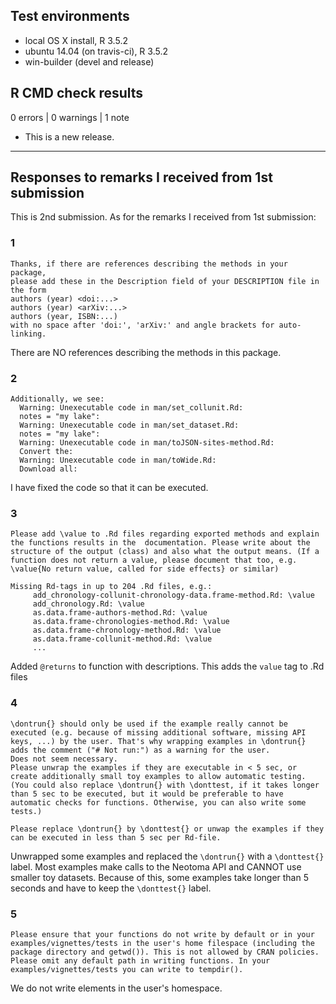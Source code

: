 ## Test environments
* local OS X install, R 3.5.2
* ubuntu 14.04 (on travis-ci), R 3.5.2
* win-builder (devel and release)

## R CMD check results

0 errors | 0 warnings | 1 note

* This is a new release.

-----

## Responses to remarks I received from 1st submission

This is 2nd submission. As for the remarks I received from 1st submission: 

### 1

    Thanks, if there are references describing the methods in your package, 
    please add these in the Description field of your DESCRIPTION file in 
    the form
    authors (year) <doi:...>
    authors (year) <arXiv:...>
    authors (year, ISBN:...)
    with no space after 'doi:', 'arXiv:' and angle brackets for auto-linking.

There are NO references describing the methods in this package. 

### 2

    Additionally, we see:
      Warning: Unexecutable code in man/set_collunit.Rd:
      notes = "my lake":
      Warning: Unexecutable code in man/set_dataset.Rd:
      notes = "my lake":
      Warning: Unexecutable code in man/toJSON-sites-method.Rd:
      Convert the: 
      Warning: Unexecutable code in man/toWide.Rd:
      Download all:

I have fixed the code so that it can be executed.


### 3

    Please add \value to .Rd files regarding exported methods and explain the functions results in the  documentation. Please write about the structure of the output (class) and also what the output means. (If a function does not return a value, please document that too, e.g. \value{No return value, called for side effects} or similar)
```
Missing Rd-tags in up to 204 .Rd files, e.g.:
     add_chronology-collunit-chronology-data.frame-method.Rd: \value
     add_chronology.Rd: \value
     as.data.frame-authors-method.Rd: \value
     as.data.frame-chronologies-method.Rd: \value
     as.data.frame-chronology-method.Rd: \value
     as.data.frame-collunit-method.Rd: \value
     ...
```
Added `@returns` to function with descriptions. This adds the `value` tag to .Rd files

### 4

    \dontrun{} should only be used if the example really cannot be executed (e.g. because of missing additional software, missing API keys, ...) by the user. That's why wrapping examples in \dontrun{} adds the comment ("# Not run:") as a warning for the user.
    Does not seem necessary.
    Please unwrap the examples if they are executable in < 5 sec, or create additionally small toy examples to allow automatic testing.
    (You could also replace \dontrun{} with \donttest, if it takes longer than 5 sec to be executed, but it would be preferable to have automatic checks for functions. Otherwise, you can also write some tests.)

    Please replace \dontrun{} by \donttest{} or unwap the examples if they 
    can be executed in less than 5 sec per Rd-file.
    
Unwrapped some examples and replaced the `\dontrun{}` with a `\donttest{}` label. Most examples make calls to the Neotoma API and CANNOT use smaller toy datasets. Because of this, some examples take longer than 5 seconds and have to keep the `\donttest{}` label.


### 5

    Please ensure that your functions do not write by default or in your examples/vignettes/tests in the user's home filespace (including the package directory and getwd()). This is not allowed by CRAN policies.
    Please omit any default path in writing functions. In your examples/vignettes/tests you can write to tempdir().
    
We do not write elements in the user's homespace.
